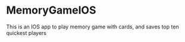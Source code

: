 # MemoryGameIOS
This is an IOS app to play memory game with cards, and saves top ten quickest players
